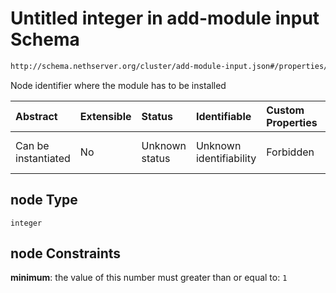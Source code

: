 # Untitled integer in add-module input Schema

```txt
http://schema.nethserver.org/cluster/add-module-input.json#/properties/node
```

Node identifier where the module has to be installed

| Abstract            | Extensible | Status         | Identifiable            | Custom Properties | Additional Properties | Access Restrictions | Defined In                                                                     |
| :------------------ | :--------- | :------------- | :---------------------- | :---------------- | :-------------------- | :------------------ | :----------------------------------------------------------------------------- |
| Can be instantiated | No         | Unknown status | Unknown identifiability | Forbidden         | Allowed               | none                | [add-module-input.json*](cluster/add-module-input.json "open original schema") |

## node Type

`integer`

## node Constraints

**minimum**: the value of this number must greater than or equal to: `1`
